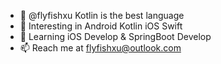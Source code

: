 - 👋 @flyfishxu Kotlin is the best language
- 👀 Interesting in Android Kotlin iOS Swift
- 🌱 Learning iOS Develop & SpringBoot Develop
- 📫 Reach me at flyfishxu@outlook.com
